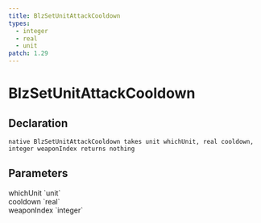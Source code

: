 ```yaml
---
title: BlzSetUnitAttackCooldown
types:
  - integer
  - real
  - unit
patch: 1.29
---
```


# BlzSetUnitAttackCooldown

## Declaration

```
native BlzSetUnitAttackCooldown takes unit whichUnit, real cooldown, integer weaponIndex returns nothing
```

## Parameters
<dl>
  <dt>whichUnit `unit`</dt>
  <dd></dd>

  <dt>cooldown `real`</dt>
  <dd></dd>

  <dt>weaponIndex `integer`</dt>
  <dd></dd>
</dl>